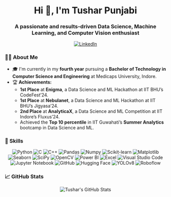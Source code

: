 <!-- Header -->
<h1 align="center">Hi 👋, I'm Tushar Punjabi</h1>
<h3 align="center">A passionate and results-driven Data Science, Machine Learning, and Computer Vision enthusiast</h3>

<!-- Social Links -->
<p align="center">
  <a href="https://www.linkedin.com/in/tusharpunjabi1718/" target="blank"><img align="center" src="https://img.shields.io/badge/-Tushar%20Punjabi-blue?style=for-the-badge&logo=Linkedin&logoColor=white" alt="LinkedIn"/></a>
</p>

<!-- About Me -->
### 👨‍💻 About Me

- 🎓 I'm currently in my **fourth year** pursuing a **Bachelor of Technology in Computer Science and Engineering** at Medicaps University, Indore.
- 🏆 **Achievements:** 
  - **1st Place** at **Enigma**, a Data Science and ML Hackathon at IIT BHU’s CodeFest’24.
  - **1st Place** at **Nebulanet**, a Data Science and ML Hackathon at IIT BHU’s Jigyasa’24.
  - **2nd Place** at **AnalyticaX**, a Data Science and ML Competition at IIT Indore’s Fluxus’24.
  - Achieved the **Top 10 percentile** in IIT Guwahati’s **Summer Analytics** bootcamp in Data Science and ML.

### 🚀 Skills

<p align="center">
  <img src="https://img.shields.io/badge/Python-3776AB?style=for-the-badge&logo=python&logoColor=white" alt="Python"/>
  <img src="https://img.shields.io/badge/C-00599C?style=for-the-badge&logo=c&logoColor=white" alt="C"/>
  <img src="https://img.shields.io/badge/C++-00599C?style=for-the-badge&logo=c%2B%2B&logoColor=white" alt="C++"/>
  <img src="https://img.shields.io/badge/Pandas-150458?style=for-the-badge&logo=pandas&logoColor=white" alt="Pandas"/>
  <img src="https://img.shields.io/badge/Numpy-013243?style=for-the-badge&logo=numpy&logoColor=white" alt="Numpy"/>
  <img src="https://img.shields.io/badge/Scikit--learn-F7931E?style=for-the-badge&logo=scikit-learn&logoColor=white" alt="Scikit-learn"/>
  <img src="https://img.shields.io/badge/Matplotlib-3776AB?style=for-the-badge&logo=matplotlib&logoColor=white" alt="Matplotlib"/>
  <img src="https://img.shields.io/badge/Seaborn-3776AB?style=for-the-badge&logo=seaborn&logoColor=white" alt="Seaborn"/>
  <img src="https://img.shields.io/badge/SciPy-8CAAE6?style=for-the-badge&logo=scipy&logoColor=white" alt="SciPy"/>
  <img src="https://img.shields.io/badge/OpenCV-5C3EE8?style=for-the-badge&logo=opencv&logoColor=white" alt="OpenCV"/>
  <img src="https://img.shields.io/badge/PowerBI-F2C811?style=for-the-badge&logo=powerbi&logoColor=white" alt="Power BI"/>
  <img src="https://img.shields.io/badge/Excel-217346?style=for-the-badge&logo=microsoft-excel&logoColor=white" alt="Excel"/>
  <img src="https://img.shields.io/badge/VSCode-007ACC?style=for-the-badge&logo=visual-studio-code&logoColor=white" alt="Visual Studio Code"/>
  <img src="https://img.shields.io/badge/Jupyter-F37626?style=for-the-badge&logo=jupyter&logoColor=white" alt="Jupyter Notebook"/>
  <img src="https://img.shields.io/badge/GitHub-181717?style=for-the-badge&logo=github&logoColor=white" alt="GitHub"/>
  <img src="https://img.shields.io/badge/HuggingFace-FFB000?style=for-the-badge&logo=hugging-face&logoColor=white" alt="Hugging Face"/>
  <img src="https://img.shields.io/badge/YOLOv8-00FFFF?style=for-the-badge&logo=yolo&logoColor=black" alt="YOLOv8"/>
  <img src="https://img.shields.io/badge/Roboflow-FF5722?style=for-the-badge&logo=roboflow&logoColor=white" alt="Roboflow"/>
</p>

### 📈 GitHub Stats

<p align="center">
  <img src="https://github-readme-stats.vercel.app/api?username=tsp1718&show_icons=true&theme=radical" alt="Tushar's GitHub Stats" />
</p>

